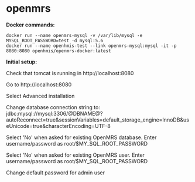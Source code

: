 # openmrs

**Docker commands:**
```
docker run --name openmrs-mysql -v /var/lib/mysql -e MYSQL_ROOT_PASSWORD=test -d mysql:5.6
docker run --name openhmis-test --link openmrs-mysql:mysql -it -p 8080:8080 openhmis/openmrs-docker:latest
```

**Initial setup:**

Check that tomcat is running in http://localhost:8080

Go to http://localhost:8080

Select Advanced installation

Change database connection string to: jdbc:mysql://mysql:3306/@DBNAME@?autoReconnect=true&sessionVariables=default_storage_engine=InnoDB&useUnicode=true&characterEncoding=UTF-8

Select 'No' when asked for existing OpenMRS database. Enter username/password as root/$MY_SQL_ROOT_PASSWORD

Select 'No' when asked for existing OpenMRS user. Enter username/password as root/$MY_SQL_ROOT_PASSWORD

Change default password for admin user
